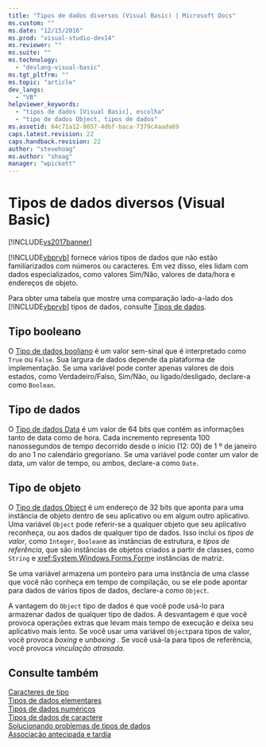 ```yaml
---
title: "Tipos de dados diversos (Visual Basic) | Microsoft Docs"
ms.custom: ""
ms.date: "12/15/2016"
ms.prod: "visual-studio-dev14"
ms.reviewer: ""
ms.suite: ""
ms.technology: 
  - "devlang-visual-basic"
ms.tgt_pltfrm: ""
ms.topic: "article"
dev_langs: 
  - "VB"
helpviewer_keywords: 
  - "tipos de dados [Visual Basic], escolha"
  - "tipo de dados Object, tipos de dados"
ms.assetid: 64c71a12-9057-4dbf-baca-7379c4aada69
caps.latest.revision: 22
caps.handback.revision: 22
author: "stevehoag"
ms.author: "shoag"
manager: "wpickett"
---
```

# Tipos de dados diversos (Visual Basic)
[!INCLUDE[vs2017banner](../../../../csharp/includes/vs2017banner.md)]

[!INCLUDE[vbprvb](../../../../csharp/programming-guide/concepts/linq/includes/vbprvb_md.md)] fornece vários tipos de dados que não estão familiarizados com números ou caracteres.  Em vez disso, eles lidam com dados especializados, como valores Sim\/Não, valores de data\/hora e endereços de objeto.  
  
 Para obter uma tabela que mostre uma comparação lado\-a\-lado dos [!INCLUDE[vbprvb](../../../../csharp/programming-guide/concepts/linq/includes/vbprvb_md.md)] tipos de dados, consulte [Tipos de dados](../../../../visual-basic/language-reference/data-types/data-type-summary.md).  
  
## Tipo booleano  
 O [Tipo de dados booliano](../../../../visual-basic/language-reference/data-types/boolean-data-type.md) é um valor sem\-sinal que é interpretado como `True` ou `False`.  Sua largura de dados depende da plataforma de implementação.  Se uma variável pode conter apenas valores de dois estados, como Verdadeiro\/Falso, Sim\/Não, ou ligado\/desligado, declare\-a como `Boolean`.  
  
## Tipo de dados  
 O [Tipo de dados Data](../../../../visual-basic/language-reference/data-types/date-data-type.md) é um valor de 64 bits que contém as informações tanto de data como de hora.  Cada incremento representa 100 nanossegundos de tempo decorrido desde o início \(12: 00\) de 1 º de janeiro do ano 1 no calendário gregoriano.  Se uma variável pode conter um valor de data, um valor de tempo, ou ambos, declare\-a como `Date`.  
  
## Tipo de objeto  
 O [Tipo de dados Object](../../../../visual-basic/language-reference/data-types/object-data-type.md) é um endereço de 32 bits que aponta para uma instância de objeto dentro de seu aplicativo ou em algum outro aplicativo.  Uma variável `Object` pode referir\-se a qualquer objeto que seu aplicativo reconheça, ou aos dados de qualquer tipo de dados.  Isso inclui os  *tipos de valor*, como `Integer`, `Boolean`e as instâncias de estrutura, e  *tipos de referência*, que são instâncias de objetos criados a partir de classes, como `String` e <xref:System.Windows.Forms.Form>e instâncias de matriz.  
  
 Se uma variável armazena um ponteiro para uma instância de uma classe que você não conheça em tempo de compilação, ou se ele pode apontar para dados de vários tipos de dados, declare\-a como `Object`.  
  
 A vantagem do `Object` tipo de dados é que você pode usá\-lo para armazenar dados de qualquer tipo de dados.  A desvantagem é que você provoca operações extras que levam mais tempo de execução e deixa seu aplicativo mais lento.  Se você usar uma variável `Object`para tipos de valor, você provoca *boxing* e  *unboxing* .  Se você usá\-la para tipos de referência, você provoca  *vinculação atrasada.*  
  
## Consulte também  
 [Caracteres de tipo](../../../../visual-basic/programming-guide/language-features/data-types/type-characters.md)   
 [Tipos de dados elementares](../../../../visual-basic/programming-guide/language-features/data-types/elementary-data-types.md)   
 [Tipos de dados numéricos](../../../../visual-basic/programming-guide/language-features/data-types/numeric-data-types.md)   
 [Tipos de dados de caractere](../../../../visual-basic/programming-guide/language-features/data-types/character-data-types.md)   
 [Solucionando problemas de tipos de dados](../../../../visual-basic/programming-guide/language-features/data-types/troubleshooting-data-types.md)   
 [Associação antecipada e tardia](../../../../visual-basic/programming-guide/language-features/early-late-binding/early-and-late-binding.md)